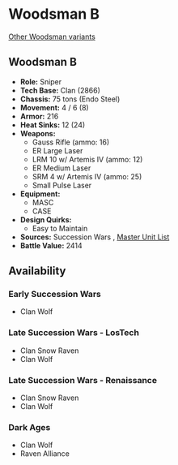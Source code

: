 # Woodsman B 

[Other Woodsman variants](../woodsman.md) 

## Woodsman B 

- **Role:** Sniper 
- **Tech Base:** Clan (2866) 
- **Chassis:** 75 tons (Endo Steel) 
- **Movement:** 4 / 6 (8) 
- **Armor:** 216 
- **Heat Sinks:** 12 (24) 
- **Weapons:** 
  - Gauss Rifle (ammo: 16) 
  - ER Large Laser 
  - LRM 10 w/ Artemis IV (ammo: 12) 
  - ER Medium Laser 
  - SRM 4 w/ Artemis IV (ammo: 25) 
  - Small Pulse Laser 
- **Equipment:** 
  - MASC 
  - CASE 
- **Design Quirks:** 
  - Easy to Maintain 
- **Sources:** Succession Wars , [Master Unit List](http://masterunitlist.info/Unit/Details/7643/woodsman-b) 
- **Battle Value:** 2414 

## Availability 

### Early Succession Wars 

- Clan Wolf 

### Late Succession Wars - LosTech 

- Clan Snow Raven 
- Clan Wolf 

### Late Succession Wars - Renaissance 

- Clan Snow Raven 
- Clan Wolf 

### Dark Ages 

- Clan Wolf 
- Raven Alliance 

